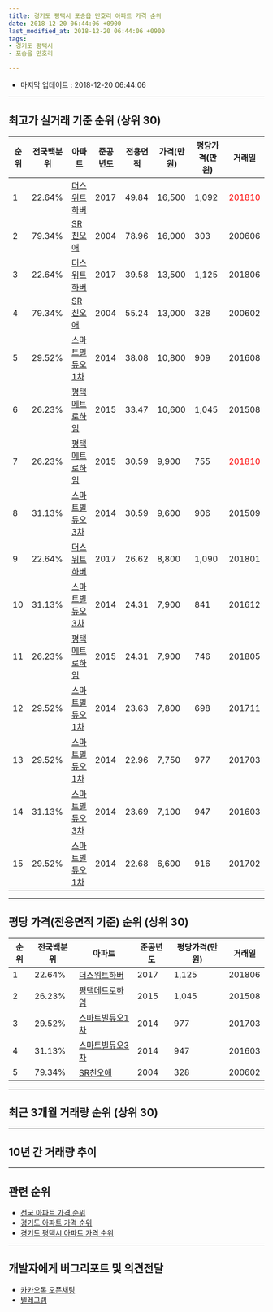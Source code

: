 ```yaml
---
title: 경기도 평택시 포승읍 만호리 아파트 가격 순위
date: 2018-12-20 06:44:06 +0900
last_modified_at: 2018-12-20 06:44:06 +0900
tags:
- 경기도 평택시
- 포승읍 만호리

---
```


* 마지막 업데이트 : 2018-12-20 06:44:06

---

## 최고가 실거래 기준 순위 (상위 30)


|순위|전국백분위|아파트|준공년도|전용면적|가격(만원)|평당가격(만원)|거래일|
|---|---|---|---|---|---|---|---|
|1|22.64%|[더스위트하버](https://search.naver.com/search.naver?query=%EA%B2%BD%EA%B8%B0%EB%8F%84+%ED%8F%89%ED%83%9D%EC%8B%9C+%ED%8F%AC%EC%8A%B9%EC%9D%8D+%EB%A7%8C%ED%98%B8%EB%A6%AC+%EB%8D%94%EC%8A%A4%EC%9C%84%ED%8A%B8%ED%95%98%EB%B2%84)|2017|49.84|16,500|1,092|<span style="color:red">201810</span>|
|2|79.34%|[SR친오애](https://search.naver.com/search.naver?query=%EA%B2%BD%EA%B8%B0%EB%8F%84+%ED%8F%89%ED%83%9D%EC%8B%9C+%ED%8F%AC%EC%8A%B9%EC%9D%8D+%EB%A7%8C%ED%98%B8%EB%A6%AC+SR%EC%B9%9C%EC%98%A4%EC%95%A0)|2004|78.96|16,000|303|200606|
|3|22.64%|[더스위트하버](https://search.naver.com/search.naver?query=%EA%B2%BD%EA%B8%B0%EB%8F%84+%ED%8F%89%ED%83%9D%EC%8B%9C+%ED%8F%AC%EC%8A%B9%EC%9D%8D+%EB%A7%8C%ED%98%B8%EB%A6%AC+%EB%8D%94%EC%8A%A4%EC%9C%84%ED%8A%B8%ED%95%98%EB%B2%84)|2017|39.58|13,500|1,125|201806|
|4|79.34%|[SR친오애](https://search.naver.com/search.naver?query=%EA%B2%BD%EA%B8%B0%EB%8F%84+%ED%8F%89%ED%83%9D%EC%8B%9C+%ED%8F%AC%EC%8A%B9%EC%9D%8D+%EB%A7%8C%ED%98%B8%EB%A6%AC+SR%EC%B9%9C%EC%98%A4%EC%95%A0)|2004|55.24|13,000|328|200602|
|5|29.52%|[스마트빌듀오1차](https://search.naver.com/search.naver?query=%EA%B2%BD%EA%B8%B0%EB%8F%84+%ED%8F%89%ED%83%9D%EC%8B%9C+%ED%8F%AC%EC%8A%B9%EC%9D%8D+%EB%A7%8C%ED%98%B8%EB%A6%AC+%EC%8A%A4%EB%A7%88%ED%8A%B8%EB%B9%8C%EB%93%80%EC%98%A41%EC%B0%A8)|2014|38.08|10,800|909|201608|
|6|26.23%|[평택메트로하임](https://search.naver.com/search.naver?query=%EA%B2%BD%EA%B8%B0%EB%8F%84+%ED%8F%89%ED%83%9D%EC%8B%9C+%ED%8F%AC%EC%8A%B9%EC%9D%8D+%EB%A7%8C%ED%98%B8%EB%A6%AC+%ED%8F%89%ED%83%9D%EB%A9%94%ED%8A%B8%EB%A1%9C%ED%95%98%EC%9E%84)|2015|33.47|10,600|1,045|201508|
|7|26.23%|[평택메트로하임](https://search.naver.com/search.naver?query=%EA%B2%BD%EA%B8%B0%EB%8F%84+%ED%8F%89%ED%83%9D%EC%8B%9C+%ED%8F%AC%EC%8A%B9%EC%9D%8D+%EB%A7%8C%ED%98%B8%EB%A6%AC+%ED%8F%89%ED%83%9D%EB%A9%94%ED%8A%B8%EB%A1%9C%ED%95%98%EC%9E%84)|2015|30.59|9,900|755|<span style="color:red">201810</span>|
|8|31.13%|[스마트빌듀오3차](https://search.naver.com/search.naver?query=%EA%B2%BD%EA%B8%B0%EB%8F%84+%ED%8F%89%ED%83%9D%EC%8B%9C+%ED%8F%AC%EC%8A%B9%EC%9D%8D+%EB%A7%8C%ED%98%B8%EB%A6%AC+%EC%8A%A4%EB%A7%88%ED%8A%B8%EB%B9%8C%EB%93%80%EC%98%A43%EC%B0%A8)|2014|30.59|9,600|906|201509|
|9|22.64%|[더스위트하버](https://search.naver.com/search.naver?query=%EA%B2%BD%EA%B8%B0%EB%8F%84+%ED%8F%89%ED%83%9D%EC%8B%9C+%ED%8F%AC%EC%8A%B9%EC%9D%8D+%EB%A7%8C%ED%98%B8%EB%A6%AC+%EB%8D%94%EC%8A%A4%EC%9C%84%ED%8A%B8%ED%95%98%EB%B2%84)|2017|26.62|8,800|1,090|201801|
|10|31.13%|[스마트빌듀오3차](https://search.naver.com/search.naver?query=%EA%B2%BD%EA%B8%B0%EB%8F%84+%ED%8F%89%ED%83%9D%EC%8B%9C+%ED%8F%AC%EC%8A%B9%EC%9D%8D+%EB%A7%8C%ED%98%B8%EB%A6%AC+%EC%8A%A4%EB%A7%88%ED%8A%B8%EB%B9%8C%EB%93%80%EC%98%A43%EC%B0%A8)|2014|24.31|7,900|841|201612|
|11|26.23%|[평택메트로하임](https://search.naver.com/search.naver?query=%EA%B2%BD%EA%B8%B0%EB%8F%84+%ED%8F%89%ED%83%9D%EC%8B%9C+%ED%8F%AC%EC%8A%B9%EC%9D%8D+%EB%A7%8C%ED%98%B8%EB%A6%AC+%ED%8F%89%ED%83%9D%EB%A9%94%ED%8A%B8%EB%A1%9C%ED%95%98%EC%9E%84)|2015|24.31|7,900|746|201805|
|12|29.52%|[스마트빌듀오1차](https://search.naver.com/search.naver?query=%EA%B2%BD%EA%B8%B0%EB%8F%84+%ED%8F%89%ED%83%9D%EC%8B%9C+%ED%8F%AC%EC%8A%B9%EC%9D%8D+%EB%A7%8C%ED%98%B8%EB%A6%AC+%EC%8A%A4%EB%A7%88%ED%8A%B8%EB%B9%8C%EB%93%80%EC%98%A41%EC%B0%A8)|2014|23.63|7,800|698|201711|
|13|29.52%|[스마트빌듀오1차](https://search.naver.com/search.naver?query=%EA%B2%BD%EA%B8%B0%EB%8F%84+%ED%8F%89%ED%83%9D%EC%8B%9C+%ED%8F%AC%EC%8A%B9%EC%9D%8D+%EB%A7%8C%ED%98%B8%EB%A6%AC+%EC%8A%A4%EB%A7%88%ED%8A%B8%EB%B9%8C%EB%93%80%EC%98%A41%EC%B0%A8)|2014|22.96|7,750|977|201703|
|14|31.13%|[스마트빌듀오3차](https://search.naver.com/search.naver?query=%EA%B2%BD%EA%B8%B0%EB%8F%84+%ED%8F%89%ED%83%9D%EC%8B%9C+%ED%8F%AC%EC%8A%B9%EC%9D%8D+%EB%A7%8C%ED%98%B8%EB%A6%AC+%EC%8A%A4%EB%A7%88%ED%8A%B8%EB%B9%8C%EB%93%80%EC%98%A43%EC%B0%A8)|2014|23.69|7,100|947|201603|
|15|29.52%|[스마트빌듀오1차](https://search.naver.com/search.naver?query=%EA%B2%BD%EA%B8%B0%EB%8F%84+%ED%8F%89%ED%83%9D%EC%8B%9C+%ED%8F%AC%EC%8A%B9%EC%9D%8D+%EB%A7%8C%ED%98%B8%EB%A6%AC+%EC%8A%A4%EB%A7%88%ED%8A%B8%EB%B9%8C%EB%93%80%EC%98%A41%EC%B0%A8)|2014|22.68|6,600|916|201702|


---

## 평당 가격(전용면적 기준) 순위 (상위 30)


|순위|전국백분위|아파트|준공년도|평당가격(만원)|거래일|
|---|---|---|---|---|---|
|1|22.64%|[더스위트하버](https://search.naver.com/search.naver?query=%EA%B2%BD%EA%B8%B0%EB%8F%84+%ED%8F%89%ED%83%9D%EC%8B%9C+%ED%8F%AC%EC%8A%B9%EC%9D%8D+%EB%A7%8C%ED%98%B8%EB%A6%AC+%EB%8D%94%EC%8A%A4%EC%9C%84%ED%8A%B8%ED%95%98%EB%B2%84)|2017|1,125|201806|
|2|26.23%|[평택메트로하임](https://search.naver.com/search.naver?query=%EA%B2%BD%EA%B8%B0%EB%8F%84+%ED%8F%89%ED%83%9D%EC%8B%9C+%ED%8F%AC%EC%8A%B9%EC%9D%8D+%EB%A7%8C%ED%98%B8%EB%A6%AC+%ED%8F%89%ED%83%9D%EB%A9%94%ED%8A%B8%EB%A1%9C%ED%95%98%EC%9E%84)|2015|1,045|201508|
|3|29.52%|[스마트빌듀오1차](https://search.naver.com/search.naver?query=%EA%B2%BD%EA%B8%B0%EB%8F%84+%ED%8F%89%ED%83%9D%EC%8B%9C+%ED%8F%AC%EC%8A%B9%EC%9D%8D+%EB%A7%8C%ED%98%B8%EB%A6%AC+%EC%8A%A4%EB%A7%88%ED%8A%B8%EB%B9%8C%EB%93%80%EC%98%A41%EC%B0%A8)|2014|977|201703|
|4|31.13%|[스마트빌듀오3차](https://search.naver.com/search.naver?query=%EA%B2%BD%EA%B8%B0%EB%8F%84+%ED%8F%89%ED%83%9D%EC%8B%9C+%ED%8F%AC%EC%8A%B9%EC%9D%8D+%EB%A7%8C%ED%98%B8%EB%A6%AC+%EC%8A%A4%EB%A7%88%ED%8A%B8%EB%B9%8C%EB%93%80%EC%98%A43%EC%B0%A8)|2014|947|201603|
|5|79.34%|[SR친오애](https://search.naver.com/search.naver?query=%EA%B2%BD%EA%B8%B0%EB%8F%84+%ED%8F%89%ED%83%9D%EC%8B%9C+%ED%8F%AC%EC%8A%B9%EC%9D%8D+%EB%A7%8C%ED%98%B8%EB%A6%AC+SR%EC%B9%9C%EC%98%A4%EC%95%A0)|2004|328|200602|


---

## 최근 3개월 거래량 순위 (상위 30)


<div style="width:100%;">
    <canvas id="deal_count_ranking" height="250"></canvas>
</div>


<script>
new Chart(document.getElementById("deal_count_ranking"), {
    type: 'horizontalBar',
    data: {
        labels: ['SR친오애', '평택메트로하임', '더스위트하버'],
        datasets: [{
            label: '실거래 수',
            data: [11, 4, 1],
            borderColor: "rgba(255, 0, 128, 1)",
            backgroundColor: "rgba(255, 0, 128, 0.5)",
            fill: false,
        }]
    },
    options: {
        responsive: true,
        title: {
            display: true,
            text: '최근 3개월 거래량 순위'
        },
        tooltips: {
            mode: 'index',
            intersect: false,
            callbacks: {
                title: function(tooltipItems, data) {
                    return "실거래 수:";
                },
                label: function(tooltipItem, data) {
                    return data.labels[tooltipItem.index] + ": " + tooltipItem.xLabel;
                }
            }
        },
        hover: {
            mode: 'nearest',
            intersect: true
        },
        scales: {
            xAxes: [{
                display: true,
                scaleLabel: {
                    display: true,
                    labelString: '실거래 수'
                },
                ticks: {
                    suggestedMin: 0,
                }
            }],
            yAxes: [{
                display: true,
                ticks: {
                    autoSkip: false,
                    callback: function(value, index, values) {
                        if (value.length > 15)
                            return value.substr(0, 13) + "...";
                        else
                            return value;
                    }
                },
                scaleLabel: {
                    display: false,
                }
            }]
        }
    }
});

</script>


---

## 10년 간 거래량 추이


<div style="width:100%;">
    <canvas id="deal_progress" height="250"></canvas>
</div>

<script>
new Chart(document.getElementById("deal_progress"), {
    type: 'line',
    data: {
        labels: ['200812','200901','200902','200903','200904','200905','200906','200907','200908','200909','200910','200911','200912','201001','201002','201003','201004','201005','201006','201007','201008','201009','201010','201011','201012','201101','201102','201103','201104','201105','201106','201107','201108','201109','201110','201111','201112','201201','201202','201203','201204','201205','201206','201207','201208','201209','201210','201211','201212','201301','201302','201303','201304','201305','201306','201307','201308','201309','201310','201311','201312','201401','201402','201403','201404','201405','201406','201407','201408','201409','201410','201411','201412','201501','201502','201503','201504','201505','201506','201507','201508','201509','201510','201511','201512','201601','201602','201603','201604','201605','201606','201607','201608','201609','201610','201611','201612','201701','201702','201703','201704','201705','201706','201707','201708','201709','201710','201711','201712','201801','201802','201803','201804','201805','201806','201807','201808','201809','201810','201811','201812'],
        datasets: [{
            label: '실거래 수',
            pointRadius: 1,
            data: [2, 0, 2, 3, 7, 9, 2, 10, 7, 5, 0, 2, 8, 2, 6, 4, 4, 3, 3, 2, 3, 2, 3, 5, 4, 10, 6, 9, 5, 5, 7, 3, 10, 6, 5, 3, 3, 5, 3, 4, 5, 5, 3, 2, 5, 2, 7, 4, 8, 3, 7, 7, 9, 4, 6, 4, 8, 6, 6, 6, 3, 6, 8, 8, 7, 2, 5, 9, 4, 9, 9, 8, 2, 11, 3, 13, 6, 4, 3, 6, 7, 5, 9, 5, 4, 10, 4, 8, 5, 4, 5, 8, 5, 5, 5, 2, 3, 3, 3, 6, 10, 2, 5, 6, 4, 2, 2, 5, 3, 3, 1, 3, 3, 2, 4, 1, 4, 0, 12, 3, 1],
            borderColor: "rgba(255, 201, 14, 1)",
            backgroundColor: "rgba(255, 201, 14, 0.5)",
            fill: true,
        }]
    },
    options: {
        responsive: true,
        title: {
            display: true,
            text: '10년간 거래량 추이'
        },
        tooltips: {
            mode: 'index',
            intersect: false,
        },
        hover: {
            mode: 'nearest',
            intersect: true
        },
        scales: {
            xAxes: [{
                display: true,
                scaleLabel: {
                    display: true,
                    labelString: '년/월'
                }
            }],
            yAxes: [{
                display: true,
                ticks: {
                    suggestedMin: 0,
                },
                scaleLabel: {
                    display: true,
                    labelString: '실거래 수'
                }
            }]
        }
    }
});

</script>


---

## 관련 순위

- [전국 아파트 가격 순위](https://inasie.github.io/apt-ranking/전국)
- [경기도 아파트 가격 순위](https://inasie.github.io/apt-ranking/경기도)
- [경기도 평택시 아파트 가격 순위](https://inasie.github.io/apt-ranking/경기도-평택시)


---

## 개발자에게 버그리포트 및 의견전달

- [카카오톡 오픈채팅](https://open.kakao.com/o/gLJUAP4)
- [텔레그램](https://t.me/inasie)

